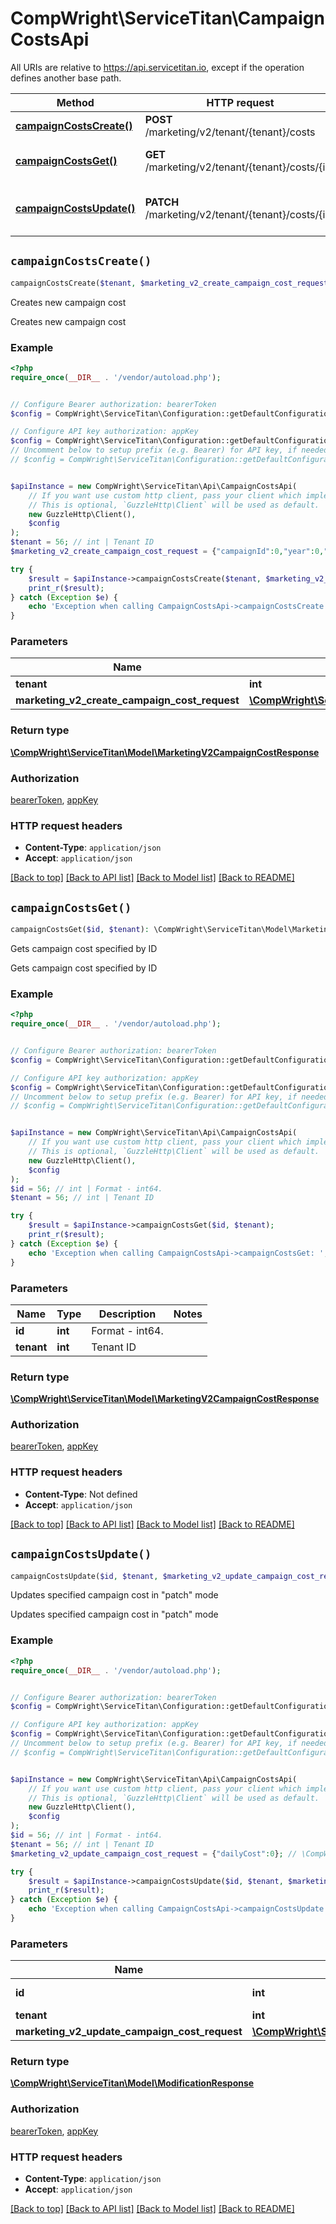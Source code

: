 # CompWright\ServiceTitan\CampaignCostsApi

All URIs are relative to https://api.servicetitan.io, except if the operation defines another base path.

| Method | HTTP request | Description |
| ------------- | ------------- | ------------- |
| [**campaignCostsCreate()**](CampaignCostsApi.md#campaignCostsCreate) | **POST** /marketing/v2/tenant/{tenant}/costs | Creates new campaign cost |
| [**campaignCostsGet()**](CampaignCostsApi.md#campaignCostsGet) | **GET** /marketing/v2/tenant/{tenant}/costs/{id} | Gets campaign cost specified by ID |
| [**campaignCostsUpdate()**](CampaignCostsApi.md#campaignCostsUpdate) | **PATCH** /marketing/v2/tenant/{tenant}/costs/{id} | Updates specified campaign cost in \&quot;patch\&quot; mode |


## `campaignCostsCreate()`

```php
campaignCostsCreate($tenant, $marketing_v2_create_campaign_cost_request): \CompWright\ServiceTitan\Model\MarketingV2CampaignCostResponse
```

Creates new campaign cost

Creates new campaign cost

### Example

```php
<?php
require_once(__DIR__ . '/vendor/autoload.php');


// Configure Bearer authorization: bearerToken
$config = CompWright\ServiceTitan\Configuration::getDefaultConfiguration()->setAccessToken('YOUR_ACCESS_TOKEN');

// Configure API key authorization: appKey
$config = CompWright\ServiceTitan\Configuration::getDefaultConfiguration()->setApiKey('ST-App-Key', 'YOUR_API_KEY');
// Uncomment below to setup prefix (e.g. Bearer) for API key, if needed
// $config = CompWright\ServiceTitan\Configuration::getDefaultConfiguration()->setApiKeyPrefix('ST-App-Key', 'Bearer');


$apiInstance = new CompWright\ServiceTitan\Api\CampaignCostsApi(
    // If you want use custom http client, pass your client which implements `GuzzleHttp\ClientInterface`.
    // This is optional, `GuzzleHttp\Client` will be used as default.
    new GuzzleHttp\Client(),
    $config
);
$tenant = 56; // int | Tenant ID
$marketing_v2_create_campaign_cost_request = {"campaignId":0,"year":0,"month":0,"dailyCost":0}; // \CompWright\ServiceTitan\Model\MarketingV2CreateCampaignCostRequest

try {
    $result = $apiInstance->campaignCostsCreate($tenant, $marketing_v2_create_campaign_cost_request);
    print_r($result);
} catch (Exception $e) {
    echo 'Exception when calling CampaignCostsApi->campaignCostsCreate: ', $e->getMessage(), PHP_EOL;
}
```

### Parameters

| Name | Type | Description  | Notes |
| ------------- | ------------- | ------------- | ------------- |
| **tenant** | **int**| Tenant ID | |
| **marketing_v2_create_campaign_cost_request** | [**\CompWright\ServiceTitan\Model\MarketingV2CreateCampaignCostRequest**](../Model/MarketingV2CreateCampaignCostRequest.md)|  | [optional] |

### Return type

[**\CompWright\ServiceTitan\Model\MarketingV2CampaignCostResponse**](../Model/MarketingV2CampaignCostResponse.md)

### Authorization

[bearerToken](../../README.md#bearerToken), [appKey](../../README.md#appKey)

### HTTP request headers

- **Content-Type**: `application/json`
- **Accept**: `application/json`

[[Back to top]](#) [[Back to API list]](../../README.md#endpoints)
[[Back to Model list]](../../README.md#models)
[[Back to README]](../../README.md)

## `campaignCostsGet()`

```php
campaignCostsGet($id, $tenant): \CompWright\ServiceTitan\Model\MarketingV2CampaignCostResponse
```

Gets campaign cost specified by ID

Gets campaign cost specified by ID

### Example

```php
<?php
require_once(__DIR__ . '/vendor/autoload.php');


// Configure Bearer authorization: bearerToken
$config = CompWright\ServiceTitan\Configuration::getDefaultConfiguration()->setAccessToken('YOUR_ACCESS_TOKEN');

// Configure API key authorization: appKey
$config = CompWright\ServiceTitan\Configuration::getDefaultConfiguration()->setApiKey('ST-App-Key', 'YOUR_API_KEY');
// Uncomment below to setup prefix (e.g. Bearer) for API key, if needed
// $config = CompWright\ServiceTitan\Configuration::getDefaultConfiguration()->setApiKeyPrefix('ST-App-Key', 'Bearer');


$apiInstance = new CompWright\ServiceTitan\Api\CampaignCostsApi(
    // If you want use custom http client, pass your client which implements `GuzzleHttp\ClientInterface`.
    // This is optional, `GuzzleHttp\Client` will be used as default.
    new GuzzleHttp\Client(),
    $config
);
$id = 56; // int | Format - int64.
$tenant = 56; // int | Tenant ID

try {
    $result = $apiInstance->campaignCostsGet($id, $tenant);
    print_r($result);
} catch (Exception $e) {
    echo 'Exception when calling CampaignCostsApi->campaignCostsGet: ', $e->getMessage(), PHP_EOL;
}
```

### Parameters

| Name | Type | Description  | Notes |
| ------------- | ------------- | ------------- | ------------- |
| **id** | **int**| Format - int64. | |
| **tenant** | **int**| Tenant ID | |

### Return type

[**\CompWright\ServiceTitan\Model\MarketingV2CampaignCostResponse**](../Model/MarketingV2CampaignCostResponse.md)

### Authorization

[bearerToken](../../README.md#bearerToken), [appKey](../../README.md#appKey)

### HTTP request headers

- **Content-Type**: Not defined
- **Accept**: `application/json`

[[Back to top]](#) [[Back to API list]](../../README.md#endpoints)
[[Back to Model list]](../../README.md#models)
[[Back to README]](../../README.md)

## `campaignCostsUpdate()`

```php
campaignCostsUpdate($id, $tenant, $marketing_v2_update_campaign_cost_request): \CompWright\ServiceTitan\Model\ModificationResponse
```

Updates specified campaign cost in \"patch\" mode

Updates specified campaign cost in \"patch\" mode

### Example

```php
<?php
require_once(__DIR__ . '/vendor/autoload.php');


// Configure Bearer authorization: bearerToken
$config = CompWright\ServiceTitan\Configuration::getDefaultConfiguration()->setAccessToken('YOUR_ACCESS_TOKEN');

// Configure API key authorization: appKey
$config = CompWright\ServiceTitan\Configuration::getDefaultConfiguration()->setApiKey('ST-App-Key', 'YOUR_API_KEY');
// Uncomment below to setup prefix (e.g. Bearer) for API key, if needed
// $config = CompWright\ServiceTitan\Configuration::getDefaultConfiguration()->setApiKeyPrefix('ST-App-Key', 'Bearer');


$apiInstance = new CompWright\ServiceTitan\Api\CampaignCostsApi(
    // If you want use custom http client, pass your client which implements `GuzzleHttp\ClientInterface`.
    // This is optional, `GuzzleHttp\Client` will be used as default.
    new GuzzleHttp\Client(),
    $config
);
$id = 56; // int | Format - int64.
$tenant = 56; // int | Tenant ID
$marketing_v2_update_campaign_cost_request = {"dailyCost":0}; // \CompWright\ServiceTitan\Model\MarketingV2UpdateCampaignCostRequest

try {
    $result = $apiInstance->campaignCostsUpdate($id, $tenant, $marketing_v2_update_campaign_cost_request);
    print_r($result);
} catch (Exception $e) {
    echo 'Exception when calling CampaignCostsApi->campaignCostsUpdate: ', $e->getMessage(), PHP_EOL;
}
```

### Parameters

| Name | Type | Description  | Notes |
| ------------- | ------------- | ------------- | ------------- |
| **id** | **int**| Format - int64. | |
| **tenant** | **int**| Tenant ID | |
| **marketing_v2_update_campaign_cost_request** | [**\CompWright\ServiceTitan\Model\MarketingV2UpdateCampaignCostRequest**](../Model/MarketingV2UpdateCampaignCostRequest.md)|  | [optional] |

### Return type

[**\CompWright\ServiceTitan\Model\ModificationResponse**](../Model/ModificationResponse.md)

### Authorization

[bearerToken](../../README.md#bearerToken), [appKey](../../README.md#appKey)

### HTTP request headers

- **Content-Type**: `application/json`
- **Accept**: `application/json`

[[Back to top]](#) [[Back to API list]](../../README.md#endpoints)
[[Back to Model list]](../../README.md#models)
[[Back to README]](../../README.md)

